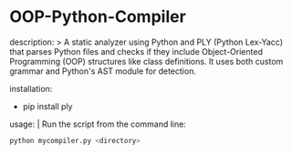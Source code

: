 # OOP-Python-Compiler

description: >
  A static analyzer using Python and PLY (Python Lex-Yacc) that parses Python files and checks if they include Object-Oriented Programming (OOP) structures like class definitions. It uses both custom grammar and Python's AST module for detection.

installation:
  - pip install ply

usage: |
  Run the script from the command line:
  
  ```bash
  python mycompiler.py <directory>
